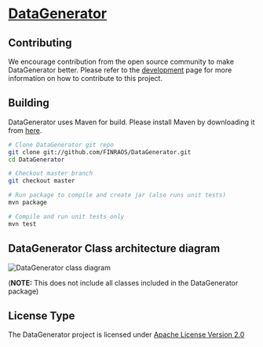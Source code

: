 [DataGenerator](http://finraos.github.io/DataGenerator/index.html#get_involved)
=============

Contributing
------------
We encourage contribution from the open source community to make DataGenerator better. Please refer to the [development](http://finraos.github.io/DataGenerator/index.html#get_involved) page for more information on how to contribute to this project.


Building
------------
DataGenerator uses Maven for build. Please install Maven by downloading it from [here](http://maven.apache.org/download.cgi).
```sh
# Clone DataGenerator git repo
git clone git://github.com/FINRAOS/DataGenerator.git
cd DataGenerator

# Checkout master branch
git checkout master

# Run package to compile and create jar (also runs unit tests)
mvn package

# Compile and run unit tests only
mvn test
```

DataGenerator Class architecture diagram
------------------------------------------------
![DataGenerator class diagram](http://finraos.github.io/DataGenerator/imgs/DataGenClassDiagram.png)

(**NOTE:** This does not include all classes included in the DataGenerator package)


License Type
------------------------------------
The DataGenerator project is licensed under [Apache License Version 2.0](http://www.apache.org/licenses/LICENSE-2.0)



